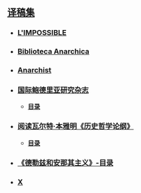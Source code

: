 ## [译稿集](https://www.zhihu.com/people/qian-meng-chu-wang/posts)
- ### [L'IMPOSSIBLE](https://www.zhihu.com/column/c_1661491745320775680)
- ### [Biblioteca Anarchica](https://www.zhihu.com/column/c_1642827321047195648)
- ### [Anarchist](https://www.zhihu.com/column/c_1645508198965604352)
- ### [国际鲍德里亚研究杂志](https://www.zhihu.com/column/c_1647262157921271808)
  - **[目录](https://zhuanlan.zhihu.com/p/633611899)**
- ### [阅读瓦尔特·本雅明《历史哲学论纲》](https://www.zhihu.com/column/c_1661492604914003968)
  - **[目录](https://zhuanlan.zhihu.com/p/641905537)**
- ### [《德勒兹和安那其主义》-目录](https://zhuanlan.zhihu.com/p/654888896)
- ### [X](https://www.zhihu.com/column/c_1567916473842180096)
